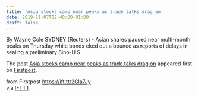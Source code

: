```yaml
---
title: 'Asia stocks camp near peaks as trade talks drag on'
date: 2019-11-07T02:40:00+01:00
draft: false
---
```


By Wayne Cole SYDNEY (Reuters) - Asian shares paused near multi-month peaks on Thursday while bonds eked out a bounce as reports of delays in sealing a preliminary Sino-U.S.

The post [Asia stocks camp near peaks as trade talks drag on](http://www.firstpost.com/business/asia-stocks-camp-near-peaks-as-trade-talks-drag-on-7614101.html) appeared first on [Firstpost](http://www.firstpost.com).

  
  
from Firstpost https://ift.tt/2Cla7Jy  
via [IFTTT](https://ifttt.com/?ref=da&site=blogger)